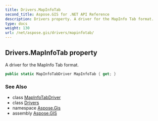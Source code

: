 ```yaml
---
title: Drivers.MapInfoTab
second_title: Aspose.GIS for .NET API Reference
description: Drivers property. A driver for the MapInfo Tab format.
type: docs
weight: 130
url: /net/aspose.gis/drivers/mapinfotab/
---
```

## Drivers.MapInfoTab property

A driver for the MapInfo Tab format.

```csharp
public static MapInfoTabDriver MapInfoTab { get; }
```

### See Also

* class [MapInfoTabDriver](../../../aspose.gis.formats.mapinfotab/mapinfotabdriver/)
* class [Drivers](../)
* namespace [Aspose.Gis](../../drivers/)
* assembly [Aspose.GIS](../../../)


